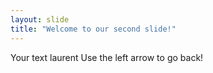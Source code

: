 ```yaml
---
layout: slide
title: "Welcome to our second slide!"
---
```

Your text laurent
Use the left arrow to go back!
